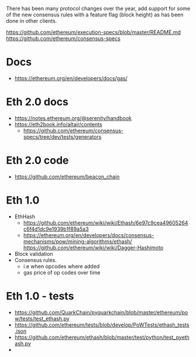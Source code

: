 There has been many protocol changes over the year, add support for some of the new consensus rules with a feature flag (block height) as has been done in other clients.

https://github.com/ethereum/execution-specs/blob/master/README.md
https://github.com/ethereum/consensus-specs

# Docs
- https://ethereum.org/en/developers/docs/gas/

# Eth 2.0 docs
- https://notes.ethereum.org/@serenity/handbook
- https://eth2book.info/altair/contents
  - https://github.com/ethereum/consensus-specs/tree/dev/tests/generators

# Eth 2.0 code
- https://github.com/ethereum/beacon_chain
  

# Eth 1.0
- EthHash
  - https://github.com/ethereum/wiki/wiki/Ethash/6e97c9cea49605264c6f4d1dc9e1939b1f89a5a3
  - https://ethereum.org/en/developers/docs/consensus-mechanisms/pow/mining-algorithms/ethash/
    https://github.com/ethereum/wiki/wiki/Dagger-Hashimoto
- Block validation
- Consensus rules.
  - i.e when opcodes where added
  - gas price of op codes over time

# Eth 1.0 - tests
- https://github.com/QuarkChain/pyquarkchain/blob/master/ethereum/pow/tests/test_ethash.py
- https://github.com/ethereum/tests/blob/develop/PoWTests/ethash_tests.json
- https://github.com/ethereum/ethash/blob/master/test/python/test_pyethash.py
- 